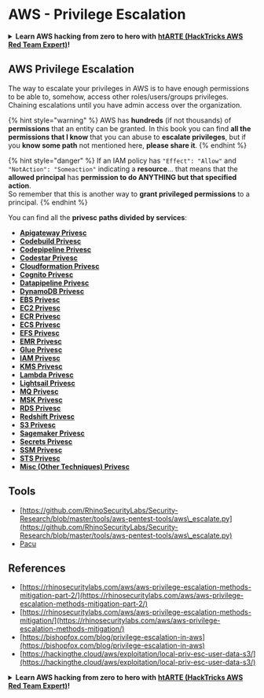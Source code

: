 # AWS - Privilege Escalation

<details>

<summary><strong>Learn AWS hacking from zero to hero with</strong> <a href="https://training.hacktricks.xyz/courses/arte"><strong>htARTE (HackTricks AWS Red Team Expert)</strong></a><strong>!</strong></summary>

Other ways to support HackTricks:

* If you want to see your **company advertised in HackTricks** or **download HackTricks in PDF** Check the [**SUBSCRIPTION PLANS**](https://github.com/sponsors/carlospolop)!
* Get the [**official PEASS & HackTricks swag**](https://peass.creator-spring.com)
* Discover [**The PEASS Family**](https://opensea.io/collection/the-peass-family), our collection of exclusive [**NFTs**](https://opensea.io/collection/the-peass-family)
* **Join the** 💬 [**Discord group**](https://discord.gg/hRep4RUj7f) or the [**telegram group**](https://t.me/peass) or **follow** me on **Twitter** 🐦 [**@carlospolopm**](https://twitter.com/carlospolopm)**.**
* **Share your hacking tricks by submitting PRs to the** [**HackTricks**](https://github.com/carlospolop/hacktricks) and [**HackTricks Cloud**](https://github.com/carlospolop/hacktricks-cloud) github repos.

</details>

## AWS Privilege Escalation

The way to escalate your privileges in AWS is to have enough permissions to be able to, somehow, access other roles/users/groups privileges. Chaining escalations until you have admin access over the organization.

{% hint style="warning" %}
AWS has **hundreds** (if not thousands) of **permissions** that an entity can be granted. In this book you can find **all the permissions that I know** that you can abuse to **escalate privileges**, but if you **know some path** not mentioned here, **please share it**.
{% endhint %}

{% hint style="danger" %}
If an IAM policy has `"Effect": "Allow"` and `"NotAction": "Someaction"` indicating a **resource**... that means that the **allowed principal** has **permission to do ANYTHING but that specified action**.\
So remember that this is another way to **grant privileged permissions** to a principal.
{% endhint %}

You can find all the **privesc paths divided by services**:

* [**Apigateway Privesc**](aws-apigateway-privesc.md)
* [**Codebuild Privesc**](aws-codebuild-privesc.md)
* [**Codepipeline Privesc**](aws-codepipeline-privesc.md)
* [**Codestar Privesc**](aws-codestar-privesc/)
* [**Cloudformation Privesc**](aws-cloudformation-privesc/)
* [**Cognito Privesc**](aws-cognito-privesc.md)
* [**Datapipeline Privesc**](aws-datapipeline-privesc.md)
* [**DynamoDB Privesc**](aws-dynamodb-privesc.md)
* [**EBS Privesc**](aws-ebs-privesc.md)
* [**EC2 Privesc**](aws-ec2-privesc.md)
* [**ECR Privesc**](aws-ecr-privesc.md)
* [**ECS Privesc**](aws-ecs-privesc.md)
* [**EFS Privesc**](aws-efs-privesc.md)
* [**EMR Privesc**](aws-emr-privesc.md)
* [**Glue Privesc**](aws-glue-privesc.md)
* [**IAM Privesc**](aws-iam-privesc.md)
* [**KMS Privesc**](aws-kms-privesc.md)
* [**Lambda Privesc**](../../aws-pentesting/aws-privilege-escalation/aws-lambda-privesc.md)
* [**Lightsail Privesc**](aws-lightsail-privesc.md)
* [**MQ Privesc**](aws-mq-privesc.md)
* [**MSK Privesc**](aws-msk-privesc.md)
* [**RDS Privesc**](aws-rds-privesc.md)
* [**Redshift Privesc**](aws-redshift-privesc.md)
* [**S3 Privesc**](aws-s3-privesc.md)
* [**Sagemaker Privesc**](aws-sagemaker-privesc.md)
* [**Secrets Privesc**](aws-secrets-manager-privesc.md)
* [**SSM Privesc**](aws-ssm-privesc.md)
* [**STS Privesc**](aws-sts-privesc.md)
* [**Misc (Other Techniques) Privesc**](broken-reference)

## Tools

* [https://github.com/RhinoSecurityLabs/Security-Research/blob/master/tools/aws-pentest-tools/aws\_escalate.py](https://github.com/RhinoSecurityLabs/Security-Research/blob/master/tools/aws-pentest-tools/aws\_escalate.py)
* [Pacu](https://github.com/RhinoSecurityLabs/pacu)

## References

* [https://rhinosecuritylabs.com/aws/aws-privilege-escalation-methods-mitigation-part-2/](https://rhinosecuritylabs.com/aws/aws-privilege-escalation-methods-mitigation-part-2/)
* [https://rhinosecuritylabs.com/aws/aws-privilege-escalation-methods-mitigation/](https://rhinosecuritylabs.com/aws/aws-privilege-escalation-methods-mitigation/)
* [https://bishopfox.com/blog/privilege-escalation-in-aws](https://bishopfox.com/blog/privilege-escalation-in-aws)
* [https://hackingthe.cloud/aws/exploitation/local-priv-esc-user-data-s3/](https://hackingthe.cloud/aws/exploitation/local-priv-esc-user-data-s3/)

<details>

<summary><strong>Learn AWS hacking from zero to hero with</strong> <a href="https://training.hacktricks.xyz/courses/arte"><strong>htARTE (HackTricks AWS Red Team Expert)</strong></a><strong>!</strong></summary>

Other ways to support HackTricks:

* If you want to see your **company advertised in HackTricks** or **download HackTricks in PDF** Check the [**SUBSCRIPTION PLANS**](https://github.com/sponsors/carlospolop)!
* Get the [**official PEASS & HackTricks swag**](https://peass.creator-spring.com)
* Discover [**The PEASS Family**](https://opensea.io/collection/the-peass-family), our collection of exclusive [**NFTs**](https://opensea.io/collection/the-peass-family)
* **Join the** 💬 [**Discord group**](https://discord.gg/hRep4RUj7f) or the [**telegram group**](https://t.me/peass) or **follow** me on **Twitter** 🐦 [**@carlospolopm**](https://twitter.com/carlospolopm)**.**
* **Share your hacking tricks by submitting PRs to the** [**HackTricks**](https://github.com/carlospolop/hacktricks) and [**HackTricks Cloud**](https://github.com/carlospolop/hacktricks-cloud) github repos.

</details>
